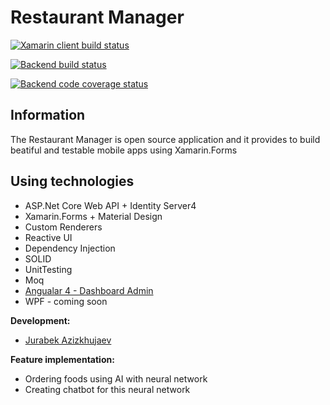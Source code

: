 # Restaurant Manager

[![Xamarin client build status](https://ci.appveyor.com/api/projects/status/p29atu2ty3ih7thm/branch/develop.svg?label=xamarin-client)](https://ci.appveyor.com/project/Jurabek/restaurant-manager-vwadp/branch/develop?svg=true&retina=true&pendingText=xamarin-client%20pending&passingText=xamarin-client%20-%20ok&failingText=xamarin-client%20-%20fails)

[![Backend build status](https://ci.appveyor.com/api/projects/status/4uh90c7u42d8aleo/branch/develop?svg=true&retina=true&pendingText=backend%20pending&passingText=backend%20-%20ok&failingText=backend%20-%20fails)](https://ci.appveyor.com/project/Jurabek/restaurant-manager) 

[![Backend code coverage status](https://codecov.io/gh/Jurabek/Restaurant-Manager/branch/develop/graph/badge.svg?label=bakend-coverage)](https://codecov.io/gh/Jurabek/Restaurant-Manager)


## Information
The Restaurant Manager is open source application and it provides to build beatiful and testable mobile apps using Xamarin.Forms

## Using technologies
* ASP.Net Core Web API + Identity Server4
* Xamarin.Forms + Material Design
* Custom Renderers
* Reactive UI
* Dependency Injection
* SOLID
* UnitTesting
* Moq
* [Angualar 4 - Dashboard Admin](https://github.com/Jurabek/Restaurant-Manager/tree/develop/Dashboard-Admin) 
* WPF - coming soon

**Development:**
* [Jurabek Azizkhujaev](https://github.com/jurabek)

**Feature implementation:**
* Ordering foods using AI with neural network
* Creating chatbot for this neural network

